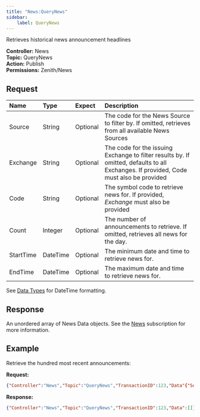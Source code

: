 ```yaml
---
title: "News:QueryNews"
sidebar:
    label: QueryNews
---
```


Retrieves historical news announcement headlines

**Controller:** News\
**Topic:** QueryNews\
**Action:** Publish\
**Permissions:** Zenith/News

## Request

| Name                | Type   | Expect   | Description |
| :------------------ | :----- | :------- | :--- |
| Source | String | Optional | The code for the News Source to filter by. If omitted, retrieves from all available News Sources |
| Exchange | String | Optional | The code for the issuing Exchange to filter results by. If omitted, defaults to all Exchanges. If provided, Code must also be provided |
| Code | String | Optional | The symbol code to retrieve news for. If provided, _Exchange_ must also be provided |
| Count | Integer | Optional | The number of announcements to retrieve. If omitted, retrieves all news for the day. |
| StartTime | DateTime | Optional | The minimum date and time to retrieve news for. |
| EndTime | DateTime | Optional | The maximum date and time to retrieve news for. |

See [Data Types](../../../fundamentals/exchanging-data/data-types/#datetime) for DateTime formatting.

## Response

An unordered array of News Data objects. See the [News](../news/#news-data-object) subscription for more information.

## Example

Retrieve the hundred most recent announcements:

**Request:**
```json
{"Controller":"News","Topic":"QueryNews","TransactionID":123,"Data"{"Source":"ASX","Count":100}}
```

**Response:**
```json
{"Controller":"News","Topic":"QueryNews","TransactionID":123,"Data":[]}
```

